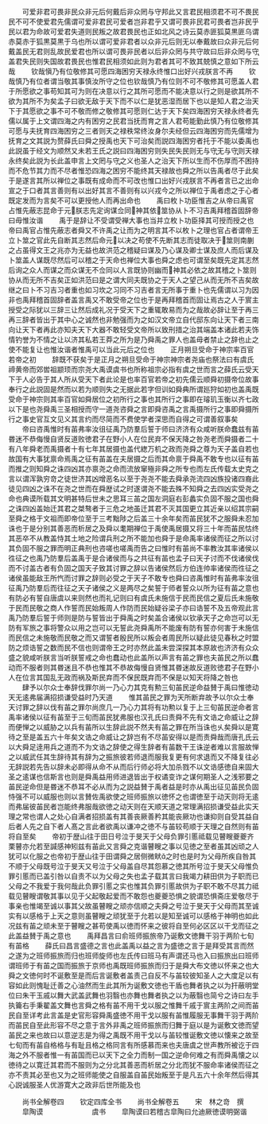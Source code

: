 <!-- { "loadSidebar": true } -->
　　可爱非君可畏非民众非元后何戴后非众罔与守邦此又言君民相须君不可不畏民民不可不使爱君先儒谓可爱非君民可爱者岂非君乎又谓可畏非民君可畏者岂非民乎民以君为命故可爱君失道则民叛之故君畏民也正如北风之诗云莫赤匪狐莫黒匪乌谓赤莫赤于狐黒莫黒于乌也所以谓可爱非君者以众非元后则无以奉戴故曰众非元后何戴盖民无君则乱故民爱君也所以谓可畏非民者以后非众罔与共守故曰后非众罔与守盖君失民则失国故君畏民也惟君民相须如此则为君者其可不致其兢慎之意如下所云哉
　　钦哉愼乃有位敬修其可愿四海困穷天禄永终惟口出好兴戎朕言不再
　　钦哉慎乃有位者谓当敬其事慎汝所守之位也钦哉慎乃有位则不可不敬修其可愿盖人君于所愿欲之事苟知其可为则在决意以行之其所可愿而不能决意以行之则是欲其所不欲为其所不为矣孟子曰欲无敌于天下而不以仁是犹恶湿而居下也以是知人君之治天下于其愿欲之事不可不敬而修之敬修其可愿则仁达于天下矣四海困穷天禄永终者先儒以属于上文谓四海之内有困穷之民君当抚而育之言人君苟能勤此慎乃有位敬修其可愿与夫抚育四海困穷之三者则天之禄秩常终汝身尔夫经但云四海困穷而先儒增为抚育之文其説为赘薛氏曰舜之授禹也天下可治矣而説四海困穷者托于不能以委禹也此説虽于经文为顺然又未若王氏之説曰四海困穷则失民失民则无与守无与守则天禄永终矣此説为长此盖申言上文罔与守之义也圣人之治天下所以生而不伤厚而不困持而不危节其力而不尽者惟恐四海之困穷不能终其天禄故也舜之所以告禹者尽于此矣于是遂言其所以禅位之事既有成命而不可改也惟口出好兴戎朕言不再者言已之出命宣之于口者其言善则有以出好其言不善则有以兴戎今之所以禅位于禹者虑之于心者既定发而为言矣不可以更授他人而再出命也
　　禹曰枚卜功臣惟吉之从帝曰禹官占惟先蔽志昆命于元朕志先定询谋佥同神其依筮协从卜不习吉禹拜稽首固辞帝曰毋惟汝谐
　　禹于是辞让不受谓受禅大事也当并立枚卜功臣择其可授而授之也帝曰禹官占惟先蔽志者舜又不许禹之让而为之明言其不以枚卜之理也官占者谓帝王立卜筮之官此先自断其志然后命元以决之苟使不先断其志而徒取决于筮则南蒯之占虽得文王之兆亦为无益也故洪范之稽疑曰谋及乃心谋及卿士谋及庶人而后谋及卜筮盖人谋既尽然后可以稽之于天命也禅位大事也舜之虑也可谓至矣既先定其志然后询之众人而谋之而众谋无不佥同以人言既协则幽而神其必依之故其稽之卜筮则协从而无所不吉矣正如洪范曰是之谓大同夫既协之于天人之望己从而无所不吉矣故继之曰卜不习吉习者重也如习坎之习同不习吉者言无所事于重卜也先儒谓以习为因非也禹拜稽首固辞者盖言禹又不敢受帝之位也于是再拜稽首而固让焉古之人于賔主授受之际犹以三辞三让然后成礼况于受天下之重辄敢易而为之哉故必辞让至于再三再三辞者皆出于其中心之诚然也非勉强而为之如汉文帝立自代邸东向让天下者三南向让天下者再此亦知夫天下大器不敢轻受文帝所以致刑措之治其端盖本诸此若夫饰情钓誉为不情之让以济其私若王莽之所为是乃舜禹之罪人也盖毋者禁止之辞也止之使不能复让也惟汝谐者惟禹可以当此元后之位也
　　正月朔旦受命于神宗率百官若帝之初
　　辞既不获矣于是正月之朔旦受命于神宗神宗者尧庙也祭法曰有虞氏禘黄帝而郊喾祖颛顼而宗尧大禹谟虞书也所称祖宗必指有虞之世而言之薛氏云受天下于人必告于其人所从受天下者此论是也率百官若帝之初先儒云顺舜初摄帝位故事奉行之此説固是然而以若为顺则失之无据此若字但训如舜典所谓廵狩如初也盖禹既受命于神宗则其率百官如舜居位之初所行之事也其所行之事即在璿玑玉衡以齐七政以下是也尧舜禹三圣相授而守一道尧咨舜之言即舜咨禹之言禹摄所行之事即舜摄所行之事史官互文见义其言约而尽简而不费使学者深思而自得之可谓善叙事矣
　　帝曰咨禹惟时有苖弗率汝徂征禹乃防羣后誓于师曰济济有众咸听朕命蠢兹有苖昬迷不恭侮慢自贤反道败徳君子在野小人在位民弃不保天降之咎尧老而舜摄者二十有八年舜老而禹摄者十有七年其居摄也盖代緫万机之政而尧舜之尊为天子盖自若也故国有大事犹禀命焉禹之征有苖盖在夫居摄之后而其命禀于舜禹不敢专也以征有苖而推之则知舜之诛四凶其亦禀尧之命而流放窜殛非舜之所专也而左氏传载太史克之言以谓浑孰穷竒之徒世济其凶增恶名以至于尧尧不能去舜承尧流四凶族投诸四裔此徒见四凶之诛不在尧之世而在舜歴试之时遂谓尧不能去殊不知舜之去四凶实受尧之命也典谟所载其文明甚特后世未之思耳三苖之国左洞庭右彭蠡实负固不服之国也舜之诛四凶盖始迁其君之桀骜者于三危之地虽迁其君不灭其国更立其近亲以绍其宗嗣至舜之格于文祖而即帝位至于三考黜陟之后盖三十余年矣而苖民犹不之服舜未忍加诛也于是分别其善恶而析居之及舜以耄期禅位于禹使禹居摄又将三十年而苖民怙终其恶卒不从教盖恃其土地之险谓兵刑之所不能加也舜于是命禹率诸侯而征之所以讨其负固不服之罪而明正典刑也咨嗟也嗟禹而告之曰惟时有苖尚不率教汝其率诸侯以徃征之也禹乃防羣后盖禹于是合诸侯而与之共征有苖也孟子曰天子讨而不伐诸侯伐而不讨盖古者有负固之国天子致其讨罪之辞以告诸侯然后方伯连帅率诸侯而徃征之诸侯虽能敌王所忾而讨罪之辞则必受之于天子不敢专也舜曰咨禹惟时有苖弗率汝徂征禹乃防羣后而往征之天子诸侯之义是两尽之矣誓于师者誓众以所为征有苖之意也有防必有誓自唐虞以来则然也而礼记则曰有虞氏未施信于民而民信之夏后氏未施敬于民而民敬之商人作誓而民始叛周人作防而民始疑谷梁子亦曰诰誓不及五帝观此言禹乃防羣后誓于师则是防与誓皆出于舜禹之时矣盖合诸侯以钦承天子之命岂可以无防有军旅之事将警众以用之岂可以无誓此尧舜禹所不能废有防有誓亦何害于未施信而民信之未施敬而民敬之而又谓誓者殷民所以叛会者周民所以疑此徒见春秋之时盟防之烦诰誓之数而民不信也则谓帝王之时亦然此盖未尝深探其本原故也济济有众众盛之貌咸听朕言当听朕誓戒之命也蠢动也此盖所以声言有苖之罪也夫苖民之所以蠢动而不服者则其昬迷且不恭也惟其不恭故侮慢自贤惟其昬迷故反道败徳君子在野小人在位言其国乱无政而祸及斯民弃而不保民既弃而不保是以知天将降之咎也
　　肆予以尔众士奉辞伐罪尔尚一乃心力其克有勲三旬苖民逆命益賛于禹曰惟徳动天无逺弗届满招损谦受益时乃天道
　　惟其苖民之罪为天所断弃故予以尔众士奉天讨罪之辞以伐有苖之罪尔尚庶几一乃心力其将有功勲以复于上三旬苖民逆命者言禹率诸侯以征有苖至于三旬而苖民犹弗服也汉孔氏曰责舜不先有文诰之命威让之辞而便惮之以威胁之以兵有苖所以生辞此説不然夫有苖之罪在所当诛也乆矣舜以是寛待之至是盖五六十年矣文诰之命威让之辞岂有不尽苖安得以是而责舜哉而唐孔氏云以大舜足逹用兵之道而不为文诰之辞使之得生辞者有苖数干王诛逆者难以言服故惮之以威武任其生辞待其有辞为之振旅彼若师退而服我复更有何求退而又不降复往必无辞説若先告以辞未必即得从命不从而后行师必将大加杀戮不以文诰感徳自来固大圣之逺谋也信斯言也则是舜禹益用师进退皆出于权谲变诈之谋何期圣人之浅邪要之苖民逆命但是昬迷不恭耳不必从而为之説益賛于禹者益是时亦从禹出征见苖民负固恃强不可以威服也则以言賛佐禹欲使之班师振旅以徳怀之也谓徳至于动天则将无逺而弗届彼苖民者岂能终弗服哉欲徳之动天则在天顺天道之常理满招损谦受益此实天理之常也谓人之处心自满者招损盖有其善丧厥善矜其能丧厥功也谦抑则自受其益自后者人先之自下者人髙之言此者欲禹以谦冲之徳不与苖较苟顺于天理之自然则有苖将自至矣
　　帝初于歴山往于田日号泣于旻天于父母负罪引慝祗载见瞽瞍夔夔齐栗瞽亦允若至諴感神矧兹有苖此又言舜之克谐瞽瞍之事以见徳之至者虽其凶顽之人犹可以化服之也帝初于歴山往于田谓舜之居侧微畎之时也是时为父母所疾自咎其不顺于父母既号泣于旻天又号泣于父母盖自尽其怨慕之徳其所号泣于旻天父母惟负罪引慝而已盖引咎以自责不以为父母之失也孟子载其言曰我竭力耕田供为子职而已父母之不我爱于我何哉此负罪引慝之实也惟其负罪引慝故供为子职不敢不尽其力祗载见瞽瞍谓敬其事以见于父起敬起爱而不敢怨也夔夔恐惧之貌谓恐惧斋庄爱敬尽于事亲也惟竭至诚以事其父故虽瞽瞍之顽亦信顺之夫舜之号泣于旻天于父母而其至诚实有以感格于上天之意则虽瞽瞍之顽犹至于允若以是知至诚可以感格于神明也如此况兹有苖之顽未至于瞽瞍之甚苟使禹以徳而怀来之彼将自至何必区区以干戈而征之此盖益賛于禹之意也
　　禹拜昌言曰俞班师振旅帝乃诞敷文徳舞干羽于两阶七旬有苖格
　　薛氏曰昌言盛德之言也此盖禹以益之言为盛徳之言于是拜受其言而然之遂为之班师振旅而归也班师旋师也左氏传曰班马有声谓还马也入曰振旅出曰班师谓班师于有苖之国而振旅于京师也禹既班师振旅而归于是舜大布文徳以怀来之也大舜之文徳何时不诞敷至是而后言诞敷者盖责己自反不与苖较彼知圣人之大度足以有容如此则愧耻迁善之心油然而生此其所为诞敷文徳也干盾也舞者执之以为扞蔽明堂位曰朱干玉戚以舞大武盖武舞也羽翳也亦舞也舞者执之以为蔽翳也简兮之诗曰左手执籥右手秉翟盖文舞也言舜之格有苖不用干戈以服之惟舞千戚于賔主两阶之间而苖民自至详考此言盖是史官形容舜禹盛徳不用干戈以服有苖惟履服无事舞干羽于两阶而苖民自至此形容不尽之意于言外非禹之班师振旅而归舞于庭以是为诞敷文徳而望苖民之来也故曰以意逆志是为得之禹既不用干戈以与苖较惟诞敷文徳以懐来之故至七旬而有苖自格格与有耻且格之格同言有所感慕而来也夫唐虞之世声教所被讫于四海之外不服者惟一有苖国而已以天下之全力而制一国之逆命何难之有而舜禹懐之以徳待之以寛迁其君而不服则为之分北其善恶而析居之分北而犹不服命率诸侯而征之亦不责其必至也又为之班师能使之自服盖自苖民始叛至于是凡五六十余年然后得其心説诚服圣人优游寛大之政非后世所能及也

　　尚书全解卷四
　　钦定四库全书
　　尚书全解卷五
　　宋　林之竒　撰
　　皐陶谟　　　　　　　虞书
　　皐陶谟曰若稽古皐陶曰允迪厥徳谟明弼谐
